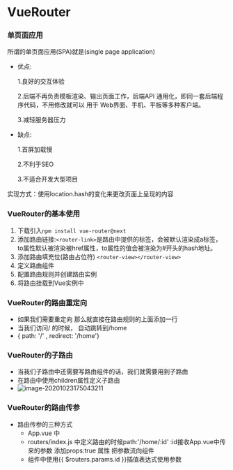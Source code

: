 # VueRouter

### 单页面应用

所谓的单页面应用(SPA)就是(single page application)

- 优点:

  1.良好的交互体验

  2.后端不再负责模板渲染、输出页面工作，后端API	通用化，即同一套后端程序代码，不用修改就可以	用于	   Web界面、手机、平板等多种客户端。

  3.减轻服务器压力

- 缺点:

  1.首屏加载慢

  2.不利于SEO

  3.不适合开发大型项目

实现方式：使用location.hash的变化来更改页面上呈现的内容

### VueRouter的基本使用

1. 下载引入`npm install vue-router@next`
2. 添加路由链接:`<router-link>`是路由中提供的标签，会被默认渲染成a标签，to属性默认被渲染被href属性，to属性的值会被渲染为#开头的hash地址。
3. 添加路由填充位(路由占位符) `<router-view></router-view>`
4. 定义路由组件
5. 配置路由规则并创建路由实例
6. 将路由挂载到Vue实例中



### VueRouter的路由重定向

- 如果我们需要重定向  那么就直接在路由规则的上面添加一行
- 当我们访问/ 的时候， 自动跳转到/home
- { path: '/' , redirect: '/home'}

### VueRouter的子路由

- 当我们子路由中还需要写路由组件的话，我们就需要用到子路由
- 在路由中使用children属性定义子路由
- ![image-20201023175043211](C:\Users\Lenovo\AppData\Roaming\Typora\typora-user-images\image-20201023175043211.png)

### VueRouter的路由传参

- 路由传参的三种方式
  - App.vue 中 <router-link to="/home/参数"></router-link>
  - routers/index.js 中定义路由的时候path:'/home/:id' :id接收App.vue中传来的参数 添加props:true 属性 把参数流向组件
  - 组件中使用{{ $routers.params.id }}插值表达式使用参数

